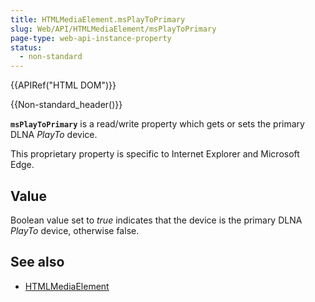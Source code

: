 ```yaml
---
title: HTMLMediaElement.msPlayToPrimary
slug: Web/API/HTMLMediaElement/msPlayToPrimary
page-type: web-api-instance-property
status:
  - non-standard
---
```


{{APIRef("HTML DOM")}}

{{Non-standard_header()}}

**`msPlayToPrimary`** is a read/write property which gets or
sets the primary DLNA _PlayTo_ device.

This proprietary property is specific to Internet Explorer and Microsoft Edge.

## Value

Boolean value set to _true_ indicates that the device is the primary DLNA
_PlayTo_ device, otherwise false.

## See also

- [HTMLMediaElement](/en-US/docs/Web/API/HTMLMediaElement)
